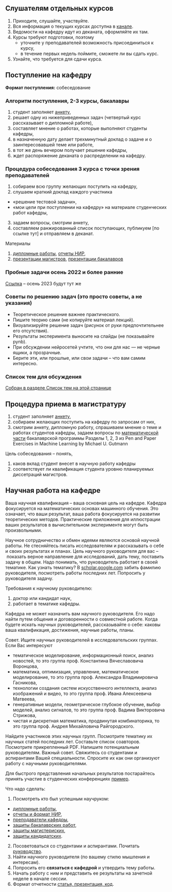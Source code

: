 ## Слушателям отдельных курсов
1. Приходите, слушайте, участвуйте. 
2. Вся информация о текущих курсах доступна в [канале](https://t.me/IS_MIPT).
3. Ведомости на кафедру идут из деканата, оформляйте их там.
4. Курсы требуют подготовки, поэтому
    - уточните у преподавателей возможность присоединиться к курсу,
    - в течение первых недель поймите, сможете ли вы сдать курс.
5. Узнайте, что требуется для сдачи курса. 

<!--# Поступление в магистратуру: весна 2022 -->
<!-- # Распределение студентов на специализацию «Интеллектуальный анализ данных» -->
<!-- * Весна 2022: Собеседование 18 апреля в 17:00 по адресу [m1p.org/go_zoom](https://m1p.org/go_zoom)
* [Список выступающих тут](https://docs.google.com/spreadsheets/d/1dU-QU9wTlV-V3nvOg8lQFxKHJo72F4I1vDZN031imUY/edit?usp=sharing) -->
<!-- Собеседование 4 курса (МФТИ и внешние) состоится в **мае, июне, июле** по запросу на mlalgorithms(at)gmail.com. -->

##  Поступление на кафедру
**Формат поступления:** собеседование

###  Алгоритм поступления, 2-3 курсы, бакалавры 

1. студент заполняет [анкету](http://bit.ly/1lFrFha),
2. решает одну из нижеприведенных задач (четвертый курс рассказывает о дипломной работе),
3. составляет мнение о работах, которые выполняют студенты кафедры,
4. в назначенную дату делает трехминутный доклад о задаче и о заинтересовавшей теме или работе,
5. в тот же день вечером получает решение кафедры,
6. ждет распоряжение деканата о распределении на кафедру.

### Процедура собеседования 3 курса с точки зрения преподавателей
1. cобираем всю группу желающих поступить на кафедру,
2. слушаем краткий доклад каждого участника
  - «решение тестовой задачи»,
  - «мои цели при поступлении на кафедру» на материале студенческих работ кафедры,
3. задаем вопросы, смотрим анкету,
4. составляем ранжированный список поступающих, публикуем [по ссылке тут] и отправляем в деканат.

Материалы
1. [дипломные работы](https://is-mipt.site/ru/materials/thesis/), [отчеты НИР](https://is-mipt.site/ru/materials/nir/), 
2. [презентации магистров](https://www.youtube.com/watch?v=f4C9U59krTE&t=39s), [презентации бакалавров](https://www.youtube.com/watch?v=mmAacGSUvPQ)

### Пробные задачи осень 2022 и более ранние 
[Ссылка](http://www.machinelearning.ru/wiki/index.php?title=%D0%9F%D1%80%D0%BE%D0%B1%D0%BD%D1%8B%D0%B5_%D0%B7%D0%B0%D0%B4%D0%B0%D1%87%D0%B8) – осень 2023 будут тут же 

### Советы по решению задач (это просто советы, а не указания)
- Теоретическое решение важнее практического.
- Пишите теорию сами (не копируйте материал лекций).
- Визуализируйте решение задач (рисунок от руки предпочтительнее его отсутствия).
- Результаты эксперимента выносите на слайды (не показывайте pynb).
- При обсуждении нейросетей учтите, что они для нас — не черные ящики, а прозрачные.
- Берите эти, или прошлые, или свои задачи – что вам самим интересно.

### Список тем для обсуждения
[Собран в разделе Список тем на этой странице](http://www.machinelearning.ru/wiki/index.php?title=%D0%98%D0%BD%D1%82%D0%B5%D0%BB%D0%BB%D0%B5%D0%BA%D1%82%D1%83%D0%B0%D0%BB%D1%8C%D0%BD%D1%8B%D0%B5_%D1%81%D0%B8%D1%81%D1%82%D0%B5%D0%BC%D1%8B_%28%D0%BA%D0%B0%D1%84%D0%B5%D0%B4%D1%80%D0%B0_%D0%9C%D0%A4%D0%A2%D0%98%29/%D0%9F%D1%80%D0%B8%D0%B5%D0%BC_%D1%81%D1%82%D1%83%D0%B4%D0%B5%D0%BD%D1%82%D0%BE%D0%B2#.D0.A1.D0.BF.D0.B8.D1.81.D0.BE.D0.BA_.D1.82.D0.B5.D0.BC_.D0.B4.D0.BB.D1.8F_.D0.BA.D1.80.D0.B0.D1.82.D0.BA.D0.B8.D1.85_.D0.B4.D0.BE.D0.BA.D0.BB.D0.B0.D0.B4.D0.BE.D0.B2) 

## Процедура приема в магистратуру
1. студент заполняет [анкету](http://bit.ly/1lFrFha),
2. cобираем желающих поступить на кафедру по запросам от них,
3. смотрим анкету, дипломную работу, спрашиваем мнение о теме и работах студентов кафедры, задаем вопросы по [математической части](https://arxiv.org/abs/2206.13446) бакалаврской программы Разделы 1, 2, 3 из Pen and Paper Exercises in Machine Learning by Michael U. Gutmann

Цель собеседования – понять, 
1. каков вклад студент внесет в научную работу кафедры
2. соответствует ли квалификация студента уровню планируемых диссетраций магистров. 


## Научная работа на кафедре 

Ваша научная квалификация – ваша основная цель на кафедре.  Кафедра фокусируется на математических основах машинного обучения. Это означает, что ваши результат, ваша работа фокусируется на развитии теоретических методов. Практические приложения для иллюстрации ваших результатов в вычислительном эксперименте могут быть произвольными.

Научное сотрудничество и обмен идеями являются основой научной работы. Не стесняйтесь писать исследователям и рассказывать о себе и своих результатах и планах. Цель научного руководителя для вас – показать верное направление для исследований, дать тему, поставить задачу в общем. Надо понимать, что руководитель работает в своей тематике. Как узнать тематику? В [scholar.google.com](https://scholar.google.com/scholar?q=Vadim+Strijov&hl=en&as_sdt=0%2C5&as_ylo=2022&as_yhi=2019) забить фамилию руководителя, посмотреть работы последних лет. Попросить у руководителя задачу. 

Требования к научному руководителю: 
1) доктор или кандидат наук, 
2) работает в тематике кафедры.

Кафедра не может назначить вам научного руководителя. Его надо найти путем общения и договоренности о совместной работе. Когда будете искать научных руководителей, рассказывайте о себе: каковы ваша квалификация, достижения, научные работы, планы.

Совет. Ищите научных руководителей в исследовательских группах. Если Вас интересуют
- тематическое моделирование, информационный поиск, анализ новостей, то это группа проф. Константина Вячеславовича Воронцова,
- математика, оптимизация, управление, математическое моделирование, то это группа  проф. Александра Владимировича Гасникова,
- технологии создания систем искусственного интеллекта, анализ изображений и видео, то это группа  проф. Ивана Алексеевича Матвеева,
- генеративные модели,  геометрическое глубокое обучение, выбор моделей, анализ сигналов, то это группа  проф. Вадима Викторовича Стрижова,
- чистая и дискретная математика, продвинутая комбинаторика, то это группа  проф. Андрея Михайловича Райгородского.

Найдите участников этих научных групп. Посмотрите тематику их научных статей последних лет. Составьте список соавторов. Посмотрите прикрепленный PDF. Напишите потенциальным руководителям. Важный совет. Свяжитесь со студентами и аспирантами Вашей специальности. Спросите их как они организуют работу с научными руководителями. 

Для быстрого представления начальных результатов постарайтесь принять участие в студенческих конференциях [пример](https://conf.mipt.ru).

Что надо сделать:
1. Посмотреть кто был успешным научруком:
- [дипломные работы](http://www.machinelearning.ru/wiki/index.php?title=%D0%98%D0%BD%D1%82%D0%B5%D0%BB%D0%BB%D0%B5%D0%BA%D1%82%D1%83%D0%B0%D0%BB%D1%8C%D0%BD%D1%8B%D0%B5_%D1%81%D0%B8%D1%81%D1%82%D0%B5%D0%BC%D1%8B_%28%D0%BA%D0%B0%D1%84%D0%B5%D0%B4%D1%80%D0%B0_%D0%9C%D0%A4%D0%A2%D0%98%29/%D0%A1%D1%82%D1%83%D0%B4%D0%B5%D0%BD%D1%82%D1%8B),
- [отчеты и формат НИР](http://www.machinelearning.ru/wiki/index.php?title=%D0%98%D0%BD%D1%82%D0%B5%D0%BB%D0%BB%D0%B5%D0%BA%D1%82%D1%83%D0%B0%D0%BB%D1%8C%D0%BD%D1%8B%D0%B5_%D1%81%D0%B8%D1%81%D1%82%D0%B5%D0%BC%D1%8B_%28%D0%BA%D0%B0%D1%84%D0%B5%D0%B4%D1%80%D0%B0_%D0%9C%D0%A4%D0%A2%D0%98%29/%D0%9E%D1%82%D1%87%D0%B5%D1%82%D1%8B_%D0%9D%D0%98%D0%A0),
- [преподаватели кафедры](http://is-mipt.site),
- [защиты бакалаврских работ](https://www.youtube.com/watch?v=mmAacGSUvPQ),
- [защиты магистериских](https://www.youtube.com/watch?v=f4C9U59krTE),
- [защиты кандидатских](https://www.youtube.com/playlist?list=PLk4h7dmY2eYGO1lczVHclXnv0f-CvUkXO).
2. Посоветоваться со студентами и аспирантами. Почитать [руководство](http://www.machinelearning.ru/wiki/index.php?title=%D0%9D%D0%B0%D1%83%D1%87%D0%BD%D0%BE-%D0%B8%D1%81%D1%81%D0%BB%D0%B5%D0%B4%D0%BE%D0%B2%D0%B0%D1%82%D0%B5%D0%BB%D1%8C%D1%81%D0%BA%D0%B0%D1%8F_%D1%80%D0%B0%D0%B1%D0%BE%D1%82%D0%B0_%28%D1%80%D0%B5%D0%BA%D0%BE%D0%BC%D0%B5%D0%BD%D0%B4%D0%B0%D1%86%D0%B8%D0%B8%29).
3. Найти научного руководителя (по вашему стилю мышления и интересам). 
4. Попросить его **связаться с кафедрой** и утвердить тему работы. 
5. Начать работу с ним и представить ее результаты на зачетной неделе в начале сессии. 
6. Формат отчетности [статья, презентация, код](https://intsystems.github.io/ru/materials/nir/).

